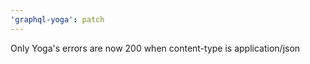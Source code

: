 ```yaml
---
'graphql-yoga': patch
---
```


Only Yoga's errors are now 200 when content-type is application/json
